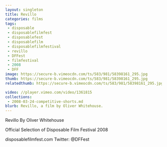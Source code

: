```yaml
---
layout: singleton
title: Revillo
categories: films
tags:
 - disposable
 - disposablefilmfest
 - disposablefest
 - disposablefilm
 - disposablefilmfestival
 - revillo
 - DFFest
 - filmfestival
 - 2008
 - DFF
image: https://secure-b.vimeocdn.com/ts/583/981/58398161_295.jpg
thumb: https://secure-b.vimeocdn.com/ts/583/981/58398161_295.jpg
relatedthumb: https://secure-b.vimeocdn.com/ts/583/981/58398161_295.jpg

video: //player.vimeo.com/video/1361815
collections:
 - 2008-03-24-competitive-shorts.md
blurb: Revillo, a film by Oliver Whitehouse.
---
```


Revillo
By Oliver Whitehouse

Official Selection of Disposable Film Festival 2008

disposablefilmfest.com
Twitter: @DFFest